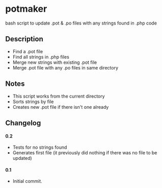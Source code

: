 potmaker
============
bash script to update .pot & .po files with any strings found in .php code

Description
--------------------------------------
* Find a .pot file
* Find all strings in .php files
* Merge new strings with existing .pot file
* Merge .pot file with any .po files in same directory

Notes
--------------------------------------
* This script works from the current directory
* Sorts strings by file
* Creates new .pot file if there isn't one already

Changelog
--------------------------------------

#### 0.2
* Tests for no strings found
* Generates first file (it previously did nothing if there was no file to be updated)

#### 0.1
* Initial commit.
